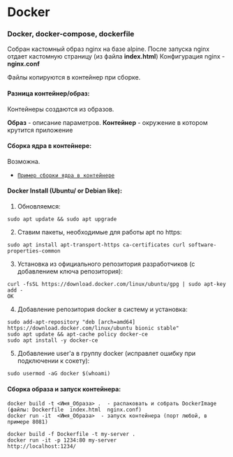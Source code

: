 # Docker

### Docker, docker-compose, dockerfile

Cобран кастомный образ nginx на базе alpine. После запуска nginx отдает кастомную страницу (из файла **index.html**)
Конфигурация nginx - **nginx.conf** 

Файлы копируются в контейнер при сборке.  


#### Разница контейнер/образ: 
Контейнеры создаются из образов.

**Образ** - описание параметров. **Контейнер** - окружение в котором крутится приложение 


#### Сборка ядра в контейнере: 
Возможна. 
- [`Пример сборки ядра в контейнере`](https://github.com/a13xp0p0v/kernel-build-containers)

#### Docker Install (Ubuntu/ or Debian like): 

1) Обновляемся: 
```
sudo apt update && sudo apt upgrade
```

2) Ставим пакеты, необходимые для работы apt по https: 
```
sudo apt install apt-transport-https ca-certificates curl software-properties-common
```

3) Установка из официального репозитория разработчиков (с добавлением ключа репозитория):
```
curl -fsSL https://download.docker.com/linux/ubuntu/gpg | sudo apt-key add -
OK
```

4) Добавление репозитория docker в систему и установка:
```
sudo add-apt-repository "deb [arch=amd64] https://download.docker.com/linux/ubuntu bionic stable"
sudo apt update && apt-cache policy docker-ce
sudo apt install -y docker-ce
```

5) Добавление user'a в группу docker (исправлет ошибку при подключении к сокету):
```
sudo usermod -aG docker $(whoami)
```


#### Сборка образа и запуск контейнера: 
~~~
docker build -t <Имя_Образа> .  - распаковать и собрать DockerImage (файлы: Dockerfile  index.html  nginx.conf)
docker run -it  <Имя_Образа>  - запуск контейнера (порт любой, в примере 8081)

docker build -f Dockerfile -t my-server .
docker run -it -p 1234:80 my-server
http://localhost:1234/
~~~
